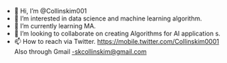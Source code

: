- 👋 Hi, I’m @Collinskim001
- 👀 I’m interested in data science 
and machine learning algorithm.
- 🌱 I’m currently learning MA.
- 💞️ I’m looking to collaborate on creating Algorithms for
AI application s. 
- 📫 How to reach via Twitter.
https://mobile.twitter.com/Collinskim0001
Also through Gmail -skcollinskim@gmail.com

<!---
Collinskim001/Collinskim001 is a ✨ special ✨ repository because its `README.md` (this file) appears on your GitHub profile.
You can click the Preview link to take a look at your changes.
--->
